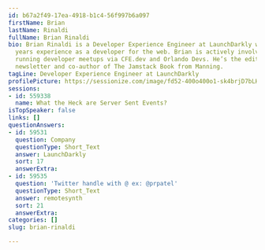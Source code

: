 ```yaml
---
id: b67a2f49-17ea-4918-b1c4-56f997b6a097
firstName: Brian
lastName: Rinaldi
fullName: Brian Rinaldi
bio: Brian Rinaldi is a Developer Experience Engineer at LaunchDarkly with over 20
  years experience as a developer for the web. Brian is actively involved in the community
  running developer meetups via CFE.dev and Orlando Devs. He’s the editor of the Jamstacked
  newsletter and co-author of The Jamstack Book from Manning.
tagLine: Developer Experience Engineer at LaunchDarkly
profilePicture: https://sessionize.com/image/fd52-400o400o1-sk4brjD7bLHrcVnqXyELzn.jpg
sessions:
- id: 559338
  name: What the Heck are Server Sent Events?
isTopSpeaker: false
links: []
questionAnswers:
- id: 59531
  question: Company
  questionType: Short_Text
  answer: LaunchDarkly
  sort: 17
  answerExtra: 
- id: 59535
  question: 'Twitter handle with @ ex: @prpatel'
  questionType: Short_Text
  answer: remotesynth
  sort: 21
  answerExtra: 
categories: []
slug: brian-rinaldi

---
```

